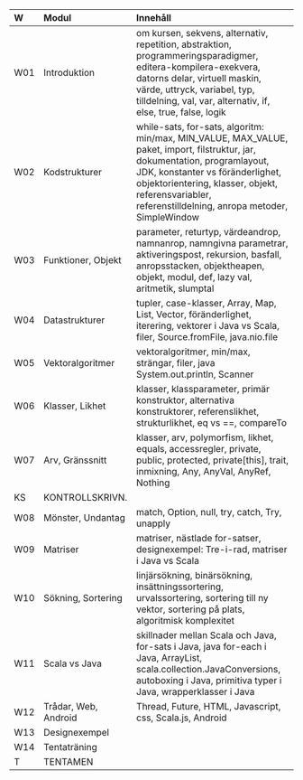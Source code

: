 | W   | Modul                | Innehåll |
|:----|:---------------------|:--|
| W01 | Introduktion         | om kursen, sekvens, alternativ, repetition, abstraktion, programmeringsparadigmer, editera-kompilera-exekvera, datorns delar, virtuell maskin, värde, uttryck, variabel, typ, tilldelning, val, var, alternativ, if, else, true, false, logik |
| W02 | Kodstrukturer        | while-sats, for-sats, algoritm: min/max, MIN_VALUE, MAX_VALUE, paket, import, filstruktur, jar, dokumentation, programlayout, JDK, konstanter vs föränderlighet, objektorientering, klasser, objekt, referensvariabler, referenstilldelning, anropa metoder, SimpleWindow |
| W03 | Funktioner, Objekt   | parameter, returtyp, värdeandrop, namnanrop, namngivna parametrar, aktiveringspost, rekursion, basfall, anropsstacken, objektheapen, objekt, modul, def, lazy val, aritmetik, slumptal |
| W04 | Datastrukturer       | tupler, case-klasser, Array, Map, List, Vector, föränderlighet, iterering, vektorer i Java vs Scala, filer, Source.fromFile, java.nio.file |
| W05 | Vektoralgoritmer     | vektoralgoritmer, min/max, strängar, filer, java System.out.println, Scanner |
| W06 | Klasser, Likhet      | klasser, klassparameter, primär konstruktor, alternativa konstruktorer, referenslikhet, strukturlikhet, eq vs ==, compareTo |
| W07 | Arv, Gränssnitt      | klasser, arv, polymorfism, likhet, equals, accessregler, private, public, protected, private[this], trait, inmixning, Any, AnyVal, AnyRef, Nothing |
| KS  | KONTROLLSKRIVN.      |  |
| W08 | Mönster, Undantag    | match, Option, null, try, catch, Try, unapply |
| W09 | Matriser             | matriser, nästlade for-satser, designexempel: Tre-i-rad, matriser i Java vs Scala |
| W10 | Sökning, Sortering   | linjärsökning, binärsökning, insättningssortering, urvalssortering, sortering till ny vektor, sortering på plats, algoritmisk komplexitet |
| W11 | Scala vs Java        | skillnader mellan Scala och Java, for-sats i Java, java for-each i Java, ArrayList<Integer>, scala.collection.JavaConversions, autoboxing i Java, primitiva typer i Java, wrapperklasser i Java |
| W12 | Trådar, Web, Android | Thread, Future, HTML, Javascript, css, Scala.js, Android |
| W13 | Designexempel        |  |
| W14 | Tentaträning         |  |
| T   | TENTAMEN             |  |